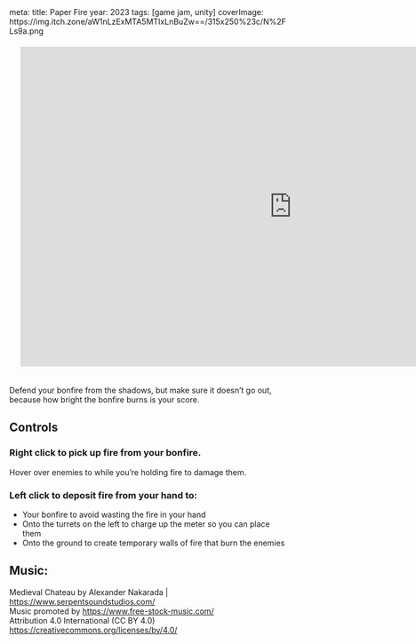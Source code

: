 <route lang="yaml">
meta:
  title: Paper Fire
  year: 2023
  tags: [game jam, unity]
  coverImage: https://img.itch.zone/aW1nLzExMTA5MTIxLnBuZw==/315x250%23c/N%2FLs9a.png
</route>

<iframe 
  frameborder="0" 
  src="https://itch.io/embed-upload/7208801"
  width="976" 
  height="576"
  style="
    justify-self: center;
    margin: 20px;
  "
>
  <a href="https://lucas-riedlshah.itch.io/paper-fire">Play Paper Fire on itch.io</a>
</iframe>

Defend your bonfire from the shadows, but make sure it doesn’t go out, because how bright the bonfire burns is your score.

## Controls

### Right click to pick up fire from your bonfire. 

Hover over enemies to while you’re holding fire to damage them.

### Left click to deposit fire from your hand to: 

 - Your bonfire to avoid wasting the fire in your hand
 - Onto the turrets on the left to charge up the meter so you can place them
 - Onto the ground to create temporary walls of fire that burn the enemies

## Music:

Medieval Chateau by Alexander Nakarada | https://www.serpentsoundstudios.com/  
Music promoted by https://www.free-stock-music.com/  
Attribution 4.0 International (CC BY 4.0)  
https://creativecommons.org/licenses/by/4.0/  